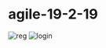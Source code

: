# agile-19-2-19
![reg](https://user-images.githubusercontent.com/43205001/68185633-14442e00-ffca-11e9-8acd-1b65f8f57b02.PNG)
![login](https://user-images.githubusercontent.com/43205001/68185634-14442e00-ffca-11e9-82bf-7124909481b1.PNG)
